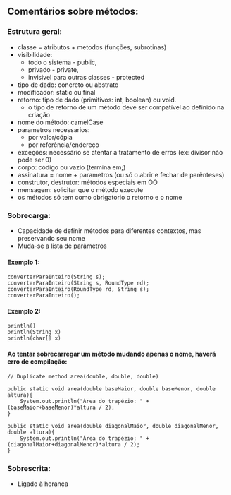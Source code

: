 ## Comentários sobre métodos:

### Estrutura geral:
* classe = atributos + metodos (funções, subrotinas)
* visibilidade: 
    * todo o sistema - public, 
    * privado - private, 
    * invisivel para outras classes - protected
* tipo de dado: concreto ou abstrato
* modificador: static ou final
* retorno: tipo de dado (primitivos: int, boolean) ou void. 
    *  o tipo de retorno de um método deve ser compatível ao definido na criação
* nome do método: camelCase
* parametros necessarios: 
    * por valor/cópia 
    * por referência/endereço
* exceções: necessário se atentar a tratamento de erros (ex: divisor não pode ser 0) 
* corpo: código ou vazio (termina em;)
* assinatura = nome + parametros (ou só o abrir e fechar de parênteses)
* construtor, destrutor: métodos especiais em OO
* mensagem: solicitar que o método execute
* os métodos só tem como obrigatorio o retorno e o nome

### Sobrecarga:
* Capacidade de definir métodos para diferentes contextos, mas preservando seu nome 
* Muda-se a lista de parâmetros

#### Exemplo 1:
```
converterParaInteiro(String s);
converterParaInteiro(String s, RoundType rd);
converterParaInteiro(RoundType rd, String s);
converterParaInteiro();
```

#### Exemplo 2:
```
println()
println(String x)
println(char[] x)
```
#### Ao tentar sobrecarregar um método mudando apenas o nome, haverá erro de compilação:

```
// Duplicate method area(double, double, double)

public static void area(double baseMaior, double baseMenor, double altura){
    System.out.println("Área do trapézio: " + (baseMaior+baseMenor)*altura / 2); 
}

public static void area(double diagonalMaior, double diagonalMenor, double altura){
    System.out.println("Área do trapézio: " + (diagonalMaior+diagonalMenor)*altura / 2); 
} 

```

### Sobrescrita:
* Ligado à herança